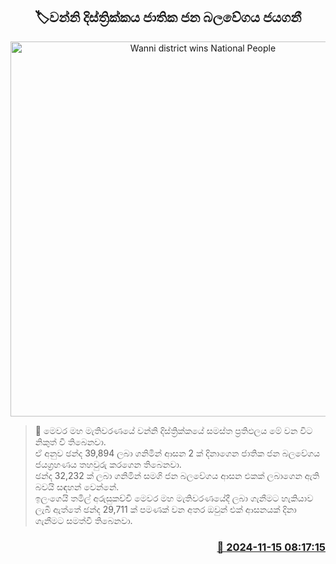 <p align='center'><b><h2 align='center' title='Wanni district wins National People's Force'>🏷වන්නි දිස්ත්‍රික්කය ජාතික ජන බලවේගය ජයගනී</h2></b></p>
<p align='center'><img src='https://helakuru.sgp1.cdn.digitaloceanspaces.com/esana/images/lib/parliment-election-result.jpg' width='600' alt='Wanni district wins National People's Force'></p>

>📝 මෙවර මහ මැතිවරණයේ ‌වන්නි දිස්ත්‍රික්කයේ සමස්ත ප්‍රතිඵලය මේ වන විට නිකුත් වී තිබෙනවා.<br>ඒ අනුව ඡන්ද 39,894 ලබා ගනිමින් ආසන 2 ක් දිනාගෙන ජාතික ජන බලවේගය ජයග්‍රහණය තහවුරු කරගෙන තිබෙනවා.<br>ඡන්ද 32,232 ක් ලබා ගනිමින් සමගි ජන බලවේගය ආසන එකක් ලබාගෙන ඇති බවයි සඳහන් වෙන්නේ.<br>ඉලංගෙයි තමිල් අරුසුකච්චි මෙවර මහ මැතිවරණයේදී ලබා ගැනීමට හැකියාව ලැබී ඇත්තේ ඡන්ද 29,711 ක් පමණක් වන අතර ඔවුන් එක් ආසනයක් දිනා ගැනීමට සමත්වී තිබෙනවා.<br>

<h3 align='right'><a href='https://www.helakuru.lk/esana/p/105073/'>📅 2024-11-15 08:17:15</a></h3>
